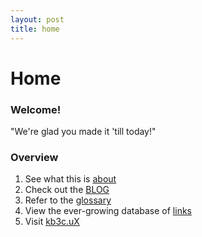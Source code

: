 ```yaml
---
layout: post
title: home
---
```

# Home

<div class="evenFlex">

<div class="padContent">
    <h3>Welcome!</h3>
    "We're glad you made it 'till today!"
</div>

<div class="nfoBox padContent">
    <h3>Overview</h3>

<ol>
    <li>See what this is <a href="about/">about</a></li>
    <li>Check out the <a href="blog/">BLOG</a></li>
    <li>Refer to the <a href="glossary/">glossary</a></li>
    <li>View the ever-growing database of <a href="links/">links</a></li>
    <li>Visit <a href="https://kb3c.github.io/">kb3c.uX</a>
</div>
</div>